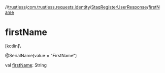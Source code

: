 //[trustless](../../../index.md)/[com.trustless.requests.identity](../index.md)/[StaqRegisterUserResponse](index.md)/[firstName](first-name.md)

# firstName

[kotlin]\

@SerialName(value = &quot;FirstName&quot;)

val [firstName](first-name.md): String
